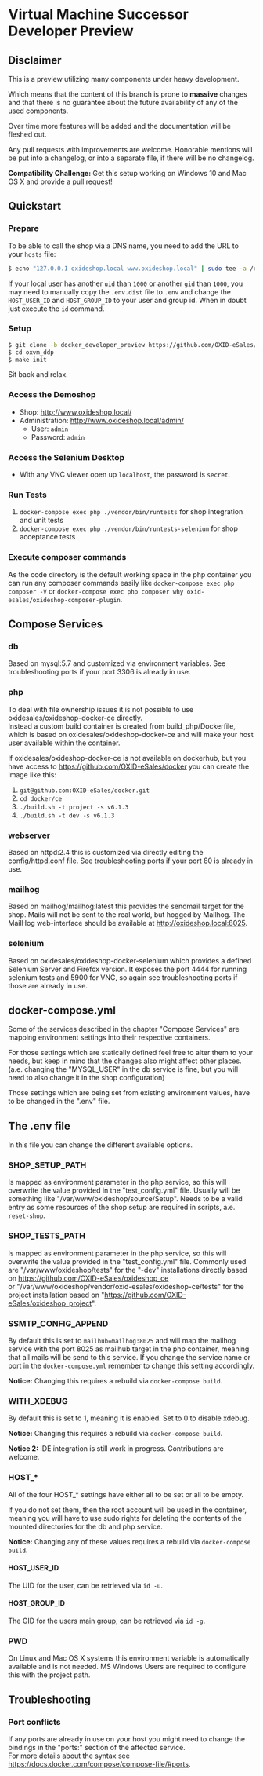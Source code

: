# Virtual Machine Successor Developer Preview

## Disclaimer

This is a preview utilizing many components under heavy development.

Which means that the content of this branch is prone to **massive** changes and that there is no guarantee about the future availability of any of the used components.

Over time more features will be added and the documentation will be fleshed out.

Any pull requests with improvements are welcome. Honorable mentions will be put into a changelog, or into a separate file, if there will be no changelog.

**Compatibility Challenge:** Get this setup working on Windows 10 and Mac OS X and provide a pull request!

## Quickstart

### Prepare

To be able to call the shop via a DNS name, you need to add the URL to your `hosts` file:

```bash
$ echo "127.0.0.1 oxideshop.local www.oxideshop.local" | sudo tee -a /etc/hosts
```

If your local user has another `uid` than `1000` or another `gid` than `1000`, you may need to manually copy the `.env.dist` file to `.env` and change the `HOST_USER_ID` and `HOST_GROUP_ID` to your user and group id. When in doubt just execute the `id` command.

### Setup

```bash
$ git clone -b docker_developer_preview https://github.com/OXID-eSales/oxvm_eshop.git oxvm_ddp
$ cd oxvm_ddp
$ make init
```

Sit back and relax.

### Access the Demoshop

* Shop: http://www.oxideshop.local/
* Administration: http://www.oxideshop.local/admin/
  * User: `admin`
  * Password: `admin`

### Access the Selenium Desktop

* With any VNC viewer open up `localhost`, the password is `secret`.

### Run Tests

1) `docker-compose exec php ./vendor/bin/runtests` for shop integration and unit tests
1) `docker-compose exec php ./vendor/bin/runtests-selenium` for shop acceptance tests

### Execute composer commands

As the code directory is the default working space in the php container you can run any composer commands easily like `docker-compose exec php composer -V` or `docker-compose exec php composer why oxid-esales/oxideshop-composer-plugin`.

## Compose Services

### db

Based on mysql:5.7 and customized via environment variables.
See troubleshooting ports if your port 3306 is already in use. 

### php

To deal with file ownership issues it is not possible to use oxidesales/oxideshop-docker-ce directly.<br>
Instead a custom build container is created from build_php/Dockerfile, which is based on oxidesales/oxideshop-docker-ce and will make your host user available within the container.

If oxidesales/oxideshop-docker-ce is not available on dockerhub, but you have access to https://github.com/OXID-eSales/docker you can create the image like this:
1) `git@github.com:OXID-eSales/docker.git`
1) `cd docker/ce`
1) `./build.sh -t project -s v6.1.3`
1) `./build.sh -t dev -s v6.1.3`

### webserver

Based on httpd:2.4 this is customized via directly editing the config/httpd.conf file.
See troubleshooting ports if your port 80 is already in use.

### mailhog

Based on mailhog/mailhog:latest this provides the sendmail target for the shop.
Mails will not be sent to the real world, but hogged by Mailhog.
The MailHog web-interface should be available at http://oxideshop.local:8025.

### selenium

Based on oxidesales/oxideshop-docker-selenium which provides a defined Selenium Server and Firefox version.
It exposes the port 4444 for running selenium tests and 5900 for VNC, so again see troubleshooting ports if those are already in use.

## docker-compose.yml

Some of the services described in the chapter "Compose Services" are mapping environment settings into their respective containers.

For those settings which are statically defined feel free to alter them to your needs, but keep in mind that the changes also might affect other places. (a.e. changing the "MYSQL_USER" in the db service is fine, but you will need to also change it in the shop configuration)

Those settings which are being set from existing environment values, have to be changed in the ".env" file.

## The .env file

In this file you can change the different available options.

### SHOP_SETUP_PATH

Is mapped as environment parameter in the php service, so this will overwrite the value provided in the "test_config.yml" file.
Usually will be something like "/var/www/oxideshop/source/Setup".
Needs to be a valid entry as some resources of the shop setup are required in scripts, a.e. `reset-shop`.

### SHOP_TESTS_PATH

Is mapped as environment parameter in the php service, so this will overwrite the value provided in the "test_config.yml" file.
Commonly used are "/var/www/oxideshop/tests" for the "-dev" installations directly based on https://github.com/OXID-eSales/oxideshop_ce<br>
or "/var/www/oxideshop/vendor/oxid-esales/oxideshop-ce/tests" for the project installation based on "https://github.com/OXID-eSales/oxideshop_project".

### SSMTP_CONFIG_APPEND

By default this is set to `mailhub=mailhog:8025` and will map the mailhog service with the port 8025 as mailhub target in the php container, meaning that all mails will be send to this service.
If you change the service name or port in the `docker-compose.yml` remember to change this setting accordingly.

**Notice:** Changing this requires a rebuild via `docker-compose build`.

### WITH_XDEBUG

By default this is set to 1, meaning it is enabled. Set to 0 to disable xdebug.

**Notice:** Changing this requires a rebuild via `docker-compose build`.

**Notice 2:** IDE integration is still work in progress. Contributions are welcome.

### HOST_*

All of the four HOST_* settings have either all to be set or all to be empty.

If you do not set them, then the root account will be used in the container, meaning you will have to use sudo rights for deleting the contents of the mounted directories for the db and php service.

**Notice:** Changing any of these values requires a rebuild via `docker-compose build`. 

#### HOST_USER_ID

The UID for the user, can be retrieved via `id -u`.

#### HOST_GROUP_ID

The GID for the users main group, can be retrieved via `id -g`.

### PWD

On Linux and Mac OS X systems this environment variable is automatically available and is not needed.
MS Windows Users  are required to configure this with the project path.

## Troubleshooting

### Port conflicts

If any ports are already in use on your host you might need to change the bindings in the "ports:" section of the affected service. <br>
For more details about the syntax see https://docs.docker.com/compose/compose-file/#ports.
